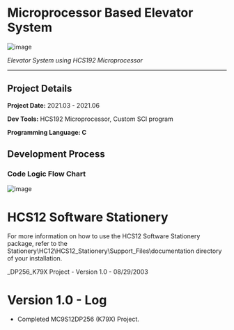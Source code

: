 # Microprocessor Based Elevator System

![image](https://user-images.githubusercontent.com/57009810/161489423-33ffe039-1b6f-4a45-8d8c-4fd2df5e3699.png)

*Elevator System using HCS192 Microprocessor*

---------------

<h2>Project Details</h2>

**Project Date:** 2021.03 - 2021.06

**Dev Tools:** HCS192 Microprocessor, Custom SCI program

**Programming Language: C**

<h2>Development Process</h2>

<h3>Code Logic Flow Chart</h3>

![image](https://user-images.githubusercontent.com/57009810/161489975-ef3b7d97-7450-46f5-ab1e-9ebf48a3ced0.png)





HCS12 Software Stationery
==========================
For more information on how to use the HCS12 Software Stationery package, refer to the
Stationery\HC12\HCS12_Stationery\Support_Files\documentation directory of your installation.

_DP256_K79X Project - Version 1.0 - 08/29/2003

Version 1.0 - Log
==================
+ Completed MC9S12DP256 (K79X) Project. 

